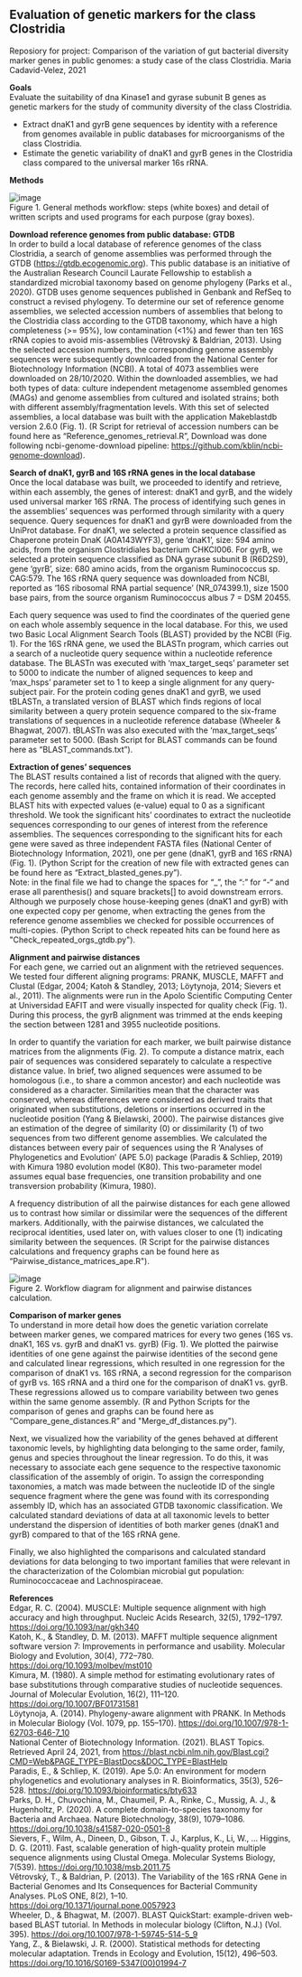 ## Evaluation of genetic markers for the class Clostridia
Reposiory for project: Comparison of the variation of gut bacterial diversity marker genes in public genomes: a study case of the class Clostridia.
Maria Cadavid-Velez, 2021

**Goals**  
Evaluate the suitability of dna Kinase1 and gyrase subunit B genes as genetic markers for the study of community diversity of the class Clostridia.
-	Extract dnaK1 and gyrB gene sequences by identity with a reference from genomes available in public databases for microorganisms of the class Clostridia.
-	Estimate the genetic variability of dnaK1 and gyrB genes in the Clostridia class compared to the universal marker 16s rRNA.



**Methods**  
 
![image](https://user-images.githubusercontent.com/37601806/117590497-5a190f80-b0f5-11eb-83e1-cbf0e4e8277b.png)  
Figure 1. General methods workflow: steps (white boxes) and detail of written scripts and used programs for each purpose (gray boxes).  

**Download reference genomes from public database: GTDB**  
In order to build a local database of reference genomes of the class Clostridia, a search of genome assemblies was performed through the GTDB (https://gtdb.ecogenomic.org). This public database is an initiative of the Australian Research Council Laurate Fellowship to establish a standardized microbial taxonomy based on genome phylogeny (Parks et al., 2020). GTDB uses genome sequences published in Genbank and RefSeq to construct a revised phylogeny. To determine our set of reference genome assemblies, we selected accession numbers of assemblies that belong to the Clostridia class according to the GTDB taxonomy, which have a high completeness (>= 95%), low contamination (<1%) and fewer than ten 16S rRNA copies to avoid mis-assemblies (Větrovský & Baldrian, 2013). Using the selected accession numbers, the corresponding genome assembly sequences were subsequently downloaded from the National Center for Biotechnology Information (NCBI). A total of 4073 assemblies were downloaded on 28/10/2020. Within the downloaded assemblies, we had both types of data: culture independent metagenome assembled genomes (MAGs) and genome assemblies from cultured and isolated strains; both with different assembly/fragmentation levels. With this set of selected assemblies, a local database was built with the application Makeblastdb version 2.6.0 (Fig. 1). (R Script for retrieval of accession numbers can be found here as “Reference_genomes_retrieval.R”, Download was done following ncbi-genome-download pipeline: https://github.com/kblin/ncbi-genome-download).

**Search of dnaK1, gyrB and 16S rRNA genes in the local database**  
Once the local database was built, we proceeded to identify and retrieve, within each assembly, the genes of interest: dnaK1 and gyrB, and the widely used universal marker 16S rRNA. The process of identifying such genes in the assemblies’ sequences was performed through similarity with a query sequence. Query sequences for dnaK1 and gyrB were downloaded from the UniProt database. For dnaK1, we selected a protein sequence classified as Chaperone protein DnaK (A0A143WYF3), gene ‘dnaK1’, size: 594 amino acids, from the organism Clostridiales bacterium CHKCI006. For gyrB, we selected a protein sequence classified as DNA gyrase subunit B (R6D2S9), gene ‘gyrB’, size: 680 amino acids, from the organism Ruminococcus sp. CAG:579. The 16S rRNA query sequence was downloaded from NCBI, reported as ‘16S ribosomal RNA partial sequence’ (NR_074399.1), size 1500 base pairs, from the source organism Ruminococcus albus 7 = DSM 20455.  

Each query sequence was used to find the coordinates of the queried gene on each whole assembly sequence in the local database. For this, we used two Basic Local Alignment Search Tools (BLAST) provided by the NCBI (Fig. 1). For the 16S rRNA gene, we used the BLASTn program, which carries out a search of a nucleotide query sequence within a nucleotide reference database. The BLASTn was executed with ‘max_target_seqs’ parameter set to 5000 to indicate the number of aligned sequences to keep and ‘max_hsps’ parameter set to 1 to keep a single alignment for any query-subject pair. For the protein coding genes dnaK1 and gyrB, we used tBLASTn, a translated version of BLAST which finds regions of local similarity between a query protein sequence compared to the six-frame translations of sequences in a nucleotide reference database (Wheeler & Bhagwat, 2007). tBLASTn was also executed with the ‘max_target_seqs’ parameter set to 5000. (Bash Script for BLAST commands can be found here as “BLAST_commands.txt”).

**Extraction of genes’ sequences**  
The BLAST results contained a list of records that aligned with the query. The records, here called hits, contained information of their coordinates in each genome assembly and the frame on which it is read. We accepted BLAST hits with expected values (e-value) equal to 0 as a significant threshold. We took the significant hits’ coordinates to extract the nucleotide sequences corresponding to our genes of interest from the reference assemblies. The sequences corresponding to the significant hits for each gene were saved as three independent FASTA files (National Center of Biotechnology Information, 2021), one per gene (dnaK1, gyrB and 16S rRNA) (Fig. 1). (Python Script for the creation of new file with extracted genes can be found here as “Extract_blasted_genes.py”).   
Note: in the final file we had to change the spaces for “_”, the “:” for “-“ and erase all parenthesis() and square brackets[] to avoid downstream errors.     
Although we purposely chose house-keeping genes (dnaK1 and gyrB) with one expected copy per genome, when extracting the genes from the reference genome assemblies we checked for possible occurrences of multi-copies. (Python Script to check repeated hits can be found here as "Check_repeated_orgs_gtdb.py").

**Alignment and pairwise distances**  
For each gene, we carried out an alignment with the retrieved sequences. We tested four different aligning programs: PRANK, MUSCLE, MAFFT and Clustal (Edgar, 2004; Katoh & Standley, 2013; Löytynoja, 2014; Sievers et al., 2011). The alignments were run in the Apolo Scientific Computing Center at Universidad EAFIT and were visually inspected for quality check (Fig. 1). During this process, the gyrB alignment was trimmed at the ends keeping the section between 1281 and 3955 nucleotide positions.  

In order to quantify the variation for each marker, we built pairwise distance matrices from the alignments (Fig. 2). To compute a distance matrix, each pair of sequences was considered separately to calculate a respective distance value. In brief, two aligned sequences were assumed to be homologous (i.e., to share a common ancestor) and each nucleotide was considered as a character. Similarities mean that the character was conserved, whereas differences were considered as derived traits that originated when substitutions, deletions or insertions occurred in the nucleotide position (Yang & Bielawski, 2000). The pairwise distances give an estimation of the degree of similarity (0) or dissimilarity (1) of two sequences from two different genome assemblies. We calculated the distances between every pair of sequences using the R ‘Analyses of Phylogenetics and Evolution’ (APE 5.0) package (Paradis & Schliep, 2019) with Kimura 1980 evolution model (K80). This two-parameter model assumes equal base frequencies, one transition probability and one transversion probability (Kimura, 1980). 

A frequency distribution of all the pairwise distances for each gene allowed us to contrast how similar or dissimilar were the sequences of the different markers. Additionally, with the pairwise distances, we calculated the reciprocal identities, used later on, with values closer to one (1) indicating similarity between the sequences. (R Script for the pairwise distances calculations and frequency graphs can be found here as “Pairwise_distance_matrices_ape.R").

![image](https://user-images.githubusercontent.com/37601806/117590507-6ef5a300-b0f5-11eb-87ad-d8ee86de30ff.png)  
Figure 2. Workflow diagram for alignment and pairwise distances calculation.  

**Comparison of marker genes**  
To understand in more detail how does the genetic variation correlate between marker genes, we compared matrices for every two genes (16S vs. dnaK1, 16S vs. gyrB and dnaK1 vs. gyrB) (Fig. 1). We plotted the pairwise identities of one gene against the pairwise identities of the second gene and calculated linear regressions, which resulted in one regression for the comparison of dnaK1 vs. 16S rRNA, a second regression for the comparison of gyrB vs. 16S rRNA and a third one for the comparison of dnaK1 vs. gyrB. These regressions allowed us to compare variability between two genes within the same genome assembly. (R and Python Scripts for the comparison of genes and graphs can be found here as “Compare_gene_distances.R” and "Merge_df_distances.py").  

Next, we visualized how the variability of the genes behaved at different taxonomic levels, by highlighting data belonging to the same order, family, genus and species throughout the linear regression. To do this, it was necessary to associate each gene sequence to the respective taxonomic classification of the assembly of origin. To assign the corresponding taxonomies, a match was made between the nucleotide ID of the single sequence fragment where the gene was found with its corresponding assembly ID, which has an associated GTDB taxonomic classification. We calculated standard deviations of data at all taxonomic levels to better understand the dispersion of identities of both marker genes (dnaK1 and gyrB) compared to that of the 16S rRNA gene.

Finally, we also highlighted the comparisons and calculated standard deviations for data belonging to two important families that were relevant in the characterization of the Colombian microbial gut population: Ruminococcaceae and Lachnospiraceae.  


**References**  
Edgar, R. C. (2004). MUSCLE: Multiple sequence alignment with high accuracy and high throughput. Nucleic Acids Research, 32(5), 1792–1797. https://doi.org/10.1093/nar/gkh340  
Katoh, K., & Standley, D. M. (2013). MAFFT multiple sequence alignment software version 7: Improvements in performance and usability. Molecular Biology and Evolution, 30(4), 772–780. https://doi.org/10.1093/molbev/mst010  
Kimura, M. (1980). A simple method for estimating evolutionary rates of base substitutions through comparative studies of nucleotide sequences. Journal of Molecular Evolution, 16(2), 111–120. https://doi.org/10.1007/BF01731581  
Löytynoja, A. (2014). Phylogeny-aware alignment with PRANK. In Methods in Molecular Biology (Vol. 1079, pp. 155–170). https://doi.org/10.1007/978-1-62703-646-7_10  
National Center of Biotechnology Information. (2021). BLAST Topics. Retrieved April 24, 2021, from https://blast.ncbi.nlm.nih.gov/Blast.cgi?CMD=Web&PAGE_TYPE=BlastDocs&DOC_TYPE=BlastHelp  
Paradis, E., & Schliep, K. (2019). Ape 5.0: An environment for modern phylogenetics and evolutionary analyses in R. Bioinformatics, 35(3), 526–528. https://doi.org/10.1093/bioinformatics/bty633  
Parks, D. H., Chuvochina, M., Chaumeil, P. A., Rinke, C., Mussig, A. J., & Hugenholtz, P. (2020). A complete domain-to-species taxonomy for Bacteria and Archaea. Nature Biotechnology, 38(9), 1079–1086. https://doi.org/10.1038/s41587-020-0501-8  
Sievers, F., Wilm, A., Dineen, D., Gibson, T. J., Karplus, K., Li, W., … Higgins, D. G. (2011). Fast, scalable generation of high-quality protein multiple sequence alignments using Clustal Omega. Molecular Systems Biology, 7(539). https://doi.org/10.1038/msb.2011.75  
Větrovský, T., & Baldrian, P. (2013). The Variability of the 16S rRNA Gene in Bacterial Genomes and Its Consequences for Bacterial Community Analyses. PLoS ONE, 8(2), 1–10. https://doi.org/10.1371/journal.pone.0057923  
Wheeler, D., & Bhagwat, M. (2007). BLAST QuickStart: example-driven web-based BLAST tutorial. In Methods in molecular biology (Clifton, N.J.) (Vol. 395). https://doi.org/10.1007/978-1-59745-514-5_9  
Yang, Z., & Bielawski, J. R. (2000). Statistical methods for detecting molecular adaptation. Trends in Ecology and Evolution, 15(12), 496–503. https://doi.org/10.1016/S0169-5347(00)01994-7  



